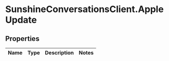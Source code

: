 # SunshineConversationsClient.AppleUpdate

## Properties

Name | Type | Description | Notes
------------ | ------------- | ------------- | -------------


